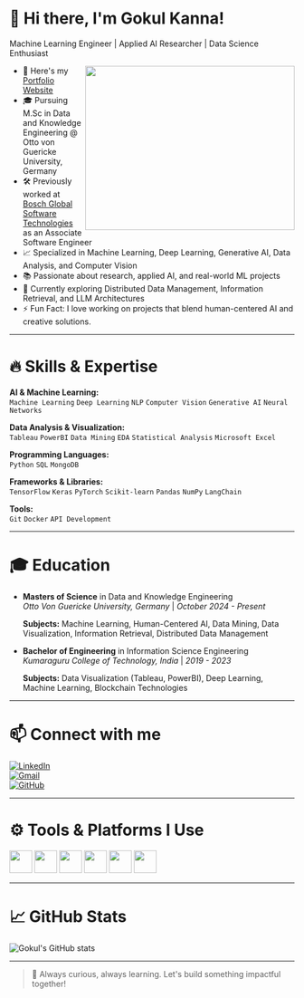 # 👋 Hi there, I'm Gokul Kanna!

Machine Learning Engineer | Applied AI Researcher | Data Science Enthusiast

<img align="right" width="370" height="290" src="https://i.pinimg.com/originals/47/f0/34/47f0342cec72b800463bf003eac1257e.gif">

- 🔭 Here's my [Portfolio Website](https://your-github-portfolio-link/)  
- 🎓 Pursuing M.Sc in Data and Knowledge Engineering @ Otto von Guericke University, Germany  
- 🛠 Previously worked at [Bosch Global Software Technologies](https://www.bosch-softwaretechnologies.com/) as an Associate Software Engineer  
- 📈 Specialized in Machine Learning, Deep Learning, Generative AI, Data Analysis, and Computer Vision  
- 📚 Passionate about research, applied AI, and real-world ML projects  
- 🌱 Currently exploring Distributed Data Management, Information Retrieval, and LLM Architectures  
- ⚡ Fun Fact: I love working on projects that blend human-centered AI and creative solutions.

---

# 🔥 Skills & Expertise

**AI & Machine Learning:**  
`Machine Learning` `Deep Learning` `NLP` `Computer Vision` `Generative AI` `Neural Networks`

**Data Analysis & Visualization:**  
`Tableau` `PowerBI` `Data Mining` `EDA` `Statistical Analysis` `Microsoft Excel`

**Programming Languages:**  
`Python` `SQL` `MongoDB`

**Frameworks & Libraries:**  
`TensorFlow` `Keras` `PyTorch` `Scikit-learn` `Pandas` `NumPy` `LangChain`

**Tools:**  
`Git` `Docker` `API Development`

---

# 🎓 Education

- **Masters of Science** in Data and Knowledge Engineering  
  _Otto Von Guericke University, Germany_ | _October 2024 - Present_

  **Subjects:** Machine Learning, Human-Centered AI, Data Mining, Data Visualization, Information Retrieval, Distributed Data Management

- **Bachelor of Engineering** in Information Science Engineering  
  _Kumaraguru College of Technology, India_ | _2019 - 2023_

  **Subjects:** Data Visualization (Tableau, PowerBI), Deep Learning, Machine Learning, Blockchain Technologies

---

# 📫 Connect with me

[![LinkedIn](https://img.shields.io/badge/LinkedIn-0077B5?style=for-the-badge&logo=linkedin&logoColor=white)](https://www.linkedin.com/in/gokul-kanna-0a73381b4/)  
[![Gmail](https://img.shields.io/badge/Gmail-D14836?style=for-the-badge&logo=gmail&logoColor=white)](mailto:rgokulkanna767@gmail.com)  
[![GitHub](https://img.shields.io/badge/GitHub-181717?style=for-the-badge&logo=github&logoColor=white)](https://github.com/your-github-username)

---

# ⚙️ Tools & Platforms I Use

<img height="40" src="https://img.icons8.com/color/48/000000/python.png"/> 
<img height="40" src="https://img.icons8.com/color/48/000000/mysql-logo.png"/>
<img height="40" src="https://img.icons8.com/color/48/000000/tensorflow.png"/>
<img height="40" src="https://img.icons8.com/color/48/000000/docker.png"/>
<img height="40" src="https://img.icons8.com/color/48/000000/power-bi.png"/>
<img height="40" src="https://img.icons8.com/color/48/000000/git.png"/>

---

# 📈 GitHub Stats

![Gokul's GitHub stats](https://github-readme-stats.vercel.app/api?username=your-github-username&theme=dark&show_icons=true&hide=issues,contribs)

---

> 🚀 Always curious, always learning. Let's build something impactful together!
